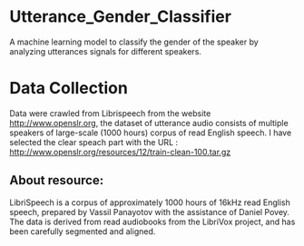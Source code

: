 # Utterance_Gender_Classifier
A machine learning model to classify the gender of the speaker by analyzing utterances signals for different speakers.

# Data Collection
Data were crawled from Librispeech from the website http://www.openslr.org, the dataset of utterance audio consists of multiple speakers of large-scale (1000 hours) corpus of read English speech.
I have selected the clear speach part with the URL : http://www.openslr.org/resources/12/train-clean-100.tar.gz


## About resource:

LibriSpeech is a corpus of approximately 1000 hours of 16kHz read English speech, prepared by Vassil Panayotov with the assistance of Daniel Povey. The data is derived from read audiobooks from the LibriVox project, and has been carefully segmented and aligned.

